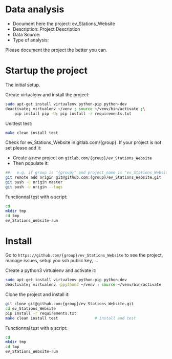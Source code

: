 # Data analysis
- Document here the project: ev_Stations_Website
- Description: Project Description
- Data Source:
- Type of analysis:

Please document the project the better you can.

# Startup the project

The initial setup.

Create virtualenv and install the project:
```bash
sudo apt-get install virtualenv python-pip python-dev
deactivate; virtualenv ~/venv ; source ~/venv/bin/activate ;\
    pip install pip -U; pip install -r requirements.txt
```

Unittest test:
```bash
make clean install test
```

Check for ev_Stations_Website in gitlab.com/{group}.
If your project is not set please add it:

- Create a new project on `gitlab.com/{group}/ev_Stations_Website`
- Then populate it:

```bash
##   e.g. if group is "{group}" and project_name is "ev_Stations_Website"
git remote add origin git@github.com:{group}/ev_Stations_Website.git
git push -u origin master
git push -u origin --tags
```

Functionnal test with a script:

```bash
cd
mkdir tmp
cd tmp
ev_Stations_Website-run
```

# Install

Go to `https://github.com/{group}/ev_Stations_Website` to see the project, manage issues,
setup you ssh public key, ...

Create a python3 virtualenv and activate it:

```bash
sudo apt-get install virtualenv python-pip python-dev
deactivate; virtualenv -ppython3 ~/venv ; source ~/venv/bin/activate
```

Clone the project and install it:

```bash
git clone git@github.com:{group}/ev_Stations_Website.git
cd ev_Stations_Website
pip install -r requirements.txt
make clean install test                # install and test
```
Functionnal test with a script:

```bash
cd
mkdir tmp
cd tmp
ev_Stations_Website-run
```
